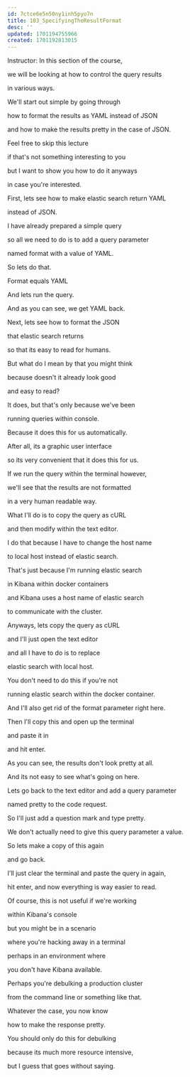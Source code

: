 ```yaml
---
id: 7ctce6e5n50ny1inh5pyo7n
title: 103_SpecifyingTheResultFormat
desc: ''
updated: 1701194755966
created: 1701192813015
---
```

Instructor: In this section of the course,

we will be looking at how to control the query results

in various ways.

We'll start out simple by going through

how to format the results as YAML instead of JSON

and how to make the results pretty in the case of JSON.

Feel free to skip this lecture

if that's not something interesting to you

but I want to show you how to do it anyways

in case you're interested.

First, lets see how to make elastic search return YAML

instead of JSON.

I have already prepared a simple query

so all we need to do is to add a query parameter

named format with a value of YAML.

So lets do that.

Format equals YAML

And lets run the query.

And as you can see, we get YAML back.

Next, lets see how to format the JSON

that elastic search returns

so that its easy to read for humans.

But what do I mean by that you might think

because doesn't it already look good

and easy to read?

It does, but that's only because we've been

running queries within console.

Because it does this for us automatically.

After all, its a graphic user interface

so its very convenient that it does this for us.

If we run the query within the terminal however,

we'll see that the results are not formatted

in a very human readable way.

What I'll do is to copy the query as cURL

and then modify within the text editor.

I do that because I have to change the host name

to local host instead of elastic search.

That's just because I'm running elastic search

in Kibana within docker containers

and Kibana uses a host name of elastic search

to communicate with the cluster.

Anyways, lets copy the query as cURL

and I'll just open the text editor

and all I have to do is to replace

elastic search with local host.

You don't need to do this if you're not

running elastic search within the docker container.

And I'll also get rid of the format parameter right here.

Then I'll copy this and open up the terminal

and paste it in

and hit enter.

As you can see, the results don't look pretty at all.

And its not easy to see what's going on here.

Lets go back to the text editor and add a query parameter

named pretty to the code request.

So I'll just add a question mark and type pretty.

We don't actually need to give this query parameter a value.

So lets make a copy of this again

and go back.

I'll just clear the terminal and paste the query in again,

hit enter, and now everything is way easier to read.

Of course, this is not useful if we're working

within Kibana's console

but you might be in a scenario

where you're hacking away in a terminal

perhaps in an environment where

you don't have Kibana available.

Perhaps you're debulking a production cluster

from the command line or something like that.

Whatever the case, you now know

how to make the response pretty.

You should only do this for debulking

because its much more resource intensive,

but I guess that goes without saying.